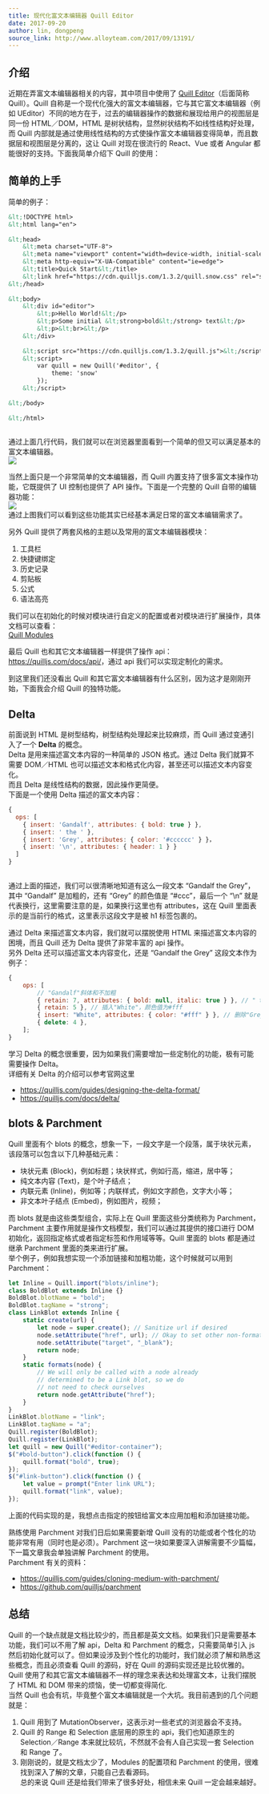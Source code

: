 ```yaml
---
title: 现代化富文本编辑器 Quill Editor
date: 2017-09-20
author: lin, dongpeng
source_link: http://www.alloyteam.com/2017/09/13191/
---
```


<!-- {% raw %} - for jekyll -->

## 介绍

近期在弄富文本编辑器相关的内容，其中项目中使用了 [Quill Editor](https://quilljs.com/)（后面简称 Quill）。Quill 自称是一个现代化强大的富文本编辑器，它与其它富文本编辑器（例如 UEditor）不同的地方在于，过去的编辑器操作的数据和展现给用户的视图层是同一份 HTML／DOM，HTML 是树状结构，显然树状结构不如线性结构好处理，而 Quill 内部就是通过使用线性结构的方式使操作富文本编辑器变得简单，而且数据层和视图层是分离的，这让 Quill 对现在很流行的 React、Vue 或者 Angular 都能很好的支持。下面我简单介绍下 Quill 的使用：  

## 简单的上手

简单的例子：

```html
&lt;!DOCTYPE html>
&lt;html lang="en">
 
&lt;head>
    &lt;meta charset="UTF-8">
    &lt;meta name="viewport" content="width=device-width, initial-scale=1.0">
    &lt;meta http-equiv="X-UA-Compatible" content="ie=edge">
    &lt;title>Quick Start&lt;/title>
    &lt;link href="https://cdn.quilljs.com/1.3.2/quill.snow.css" rel="stylesheet">
&lt;/head>
 
&lt;body>
    &lt;div id="editor">
        &lt;p>Hello World!&lt;/p>
        &lt;p>Some initial &lt;strong>bold&lt;/strong> text&lt;/p>
        &lt;p>&lt;br>&lt;/p>
    &lt;/div>
 
    &lt;script src="https://cdn.quilljs.com/1.3.2/quill.js">&lt;/script>
    &lt;script>
        var quill = new Quill('#editor', {
            theme: 'snow'
        });
    &lt;/script>
 
&lt;/body>
 
&lt;/html>
 
```

通过上面几行代码，我们就可以在浏览器里面看到一个简单的但又可以满足基本的富文本编辑器。  
![](http://www.alloyteam.com/2017/09/13191/quill-editor/quick-start.png)

当然上面只是一个非常简单的文本编辑器，而 Quill 内置支持了很多富文本操作功能，它既提供了 UI 控制也提供了 API 操作。下面是一个完整的 Quill 自带的编辑器功能：  
![](http://www.alloyteam.com/2017/09/13191/quill-editor/formats.png)  
通过上图我们可以看到这些功能其实已经基本满足日常的富文本编辑需求了。

另外 Quill 提供了两套风格的主题以及常用的富文本编辑器模块：  
1. 工具栏  
2. 快捷键绑定  
3. 历史记录  
4. 剪贴板  
5. 公式  
6. 语法高亮

我们可以在初始化的时候对模块进行自定义的配置或者对模块进行扩展操作，具体文档可以查看：  
[Quill Modules](https://quilljs.com/docs/modules/)

最后 Quill 也和其它文本编辑器一样提供了操作 api：  
<https://quilljs.com/docs/api/>，通过 api 我们可以实现定制化的需求。

到这里我们还没看出 Quill 和其它富文本编辑器有什么区别，因为这才是刚刚开始，下面我会介绍 Quill 的独特功能。

## Delta

前面说到 HTML 是树型结构，树型结构处理起来比较麻烦，而 Quill 通过变通引入了一个 **Delta** 的概念。  
Delta 是用来描述富文本内容的一种简单的 JSON 格式。通过 Delta 我们就算不需要 DOM／HTML 也可以描述文本和格式化内容，甚至还可以描述文本内容变化。  
而且 Delta 是线性结构的数据，因此操作更简便。  
下面是一个使用 Delta 描述的富文本内容：

```javascript
{
  ops: [
    { insert: 'Gandalf', attributes: { bold: true } },
    { insert: ' the ' },
    { insert: 'Grey', attributes: { color: '#cccccc' } }，
    { insert: '\n', attributes: { header: 1 } }
  ]
}
 
```

通过上面的描述，我们可以很清晰地知道有这么一段文本 “Gandalf the Grey”，其中 “Gandalf” 是加粗的，还有 “Grey” 的颜色值是 “#ccc”，最后一个 “\\n” 就是代表换行，这里需要注意的是，如果换行这里也有 attributes，这在 Quill 里面表示的是当前行的格式，这里表示这段文字是被 h1 标签包裹的。

通过 Delta 来描述富文本内容，我们就可以摆脱使用 HTML 来描述富文本内容的困境，而且 Quill 还为 Delta 提供了非常丰富的 api 操作。  
另外 Delta 还可以描述富文本内容变化，还是 “Gandalf the Grey” 这段文本作为例子：

```javascript
{
    ops: [
        // "Gandalf"斜体和不加粗
        { retain: 7, attributes: { bold: null, italic: true } }, // " the "保留不变
        { retain: 5 }, // 插入"White"，颜色值为#fff
        { insert: "White", attributes: { color: "#fff" } }, // 删除"Grey"
        { delete: 4 },
    ];
}
```

学习 Delta 的概念很重要，因为如果我们需要增加一些定制化的功能，极有可能需要操作 Delta。  
详细有关 Delta 的介绍可以参考官网这里  
- <https://quilljs.com/guides/designing-the-delta-format/>  
- <https://quilljs.com/docs/delta/>

## blots & Parchment

Quill 里面有个 blots 的概念，想象一下，一段文字是一个段落，属于块状元素，该段落可以包含以下几种基础元素：  
- 块状元素 (Block)，例如标题；块状样式，例如行高，缩进，居中等；  
- 纯文本内容 (Text)，是个叶子结点；  
- 内联元素 (Inline)，例如等；内联样式，例如文字颜色，文字大小等；  
- 非文本叶子结点 (Embed)，例如图片，视频；

而 blots 就是由这些类型组合，实际上在 Quill 里面这些分类统称为 Parchment，  
Parchment 主要作用就是操作文档模型，我们可以通过其提供的接口进行 DOM 初始化，返回指定格式或者指定标签和作用域等等。Quill 里面的 blots 都是通过继承 Parchment 里面的类来进行扩展。  
举个例子，例如我想实现一个添加链接和加粗功能，这个时候就可以用到 Parchment：

```javascript
let Inline = Quill.import("blots/inline");
class BoldBlot extends Inline {}
BoldBlot.blotName = "bold";
BoldBlot.tagName = "strong";
class LinkBlot extends Inline {
    static create(url) {
        let node = super.create(); // Sanitize url if desired
        node.setAttribute("href", url); // Okay to set other non-format related attributes
        node.setAttribute("target", "_blank");
        return node;
    }
    static formats(node) {
        // We will only be called with a node already
        // determined to be a Link blot, so we do
        // not need to check ourselves
        return node.getAttribute("href");
    }
}
LinkBlot.blotName = "link";
LinkBlot.tagName = "a";
Quill.register(BoldBlot);
Quill.register(LinkBlot);
let quill = new Quill("#editor-container");
$("#bold-button").click(function () {
    quill.format("bold", true);
});
$("#link-button").click(function () {
    let value = prompt("Enter link URL");
    quill.format("link", value);
});
```

上面的代码实现的是，我想点击指定的按钮给富文本应用加粗和添加链接功能。

熟练使用 Parchment 对我们日后如果需要新增 Quill 没有的功能或者个性化的功能非常有用（同时也是必须）。Parchment 这一块如果要深入讲解需要不少篇幅，下一篇文章我会单独讲解 Parchment 的使用。  
Parchment 有关的资料：  
- <https://quilljs.com/guides/cloning-medium-with-parchment/>  
- <https://github.com/quilljs/parchment>

## 总结

Quill 的一个缺点就是文档比较少的，而且都是英文文档。如果我们只是需要基本功能，我们可以不用了解 api，Delta 和 Parchment 的概念，只需要简单引入 js 然后初始化就可以了。但如果设涉及到个性化的功能时，我们就必须了解和熟悉这些概念，而且必须查看 Quill 的源码，好在 Quill 的源码实现还是比较优雅的。  
Quill 使用了和其它富文本编辑器不一样的理念来表达和处理富文本，让我们摆脱了 HTML 和 DOM 带来的烦恼，使一切都变得简化.  
当然 Quill 也会有坑，毕竟整个富文本编辑就是一个大坑。我目前遇到的几个问题就是：  
1. Quill 用到了 MutationObserver，这表示对一些老式的浏览器会不支持。  
2. Quill 的 Range 和 Selection 底层用的原生的 api，我们也知道原生的 Selection／Range 本来就比较坑，不然就不会有人自己实现一套 Selection 和 Range 了。  
3. 刚刚说的，就是文档太少了，Modules 的配置项和 Parchment 的使用，很难找到深入了解的文章，只能自己去看源码。  
总的来说 Quill 还是给我们带来了很多好处，相信未来 Quill 一定会越来越好。


<!-- {% endraw %} - for jekyll -->